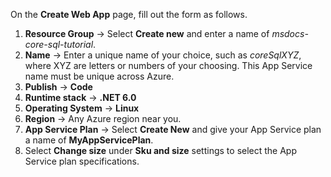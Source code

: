 On the **Create Web App** page, fill out the form as follows.

1. **Resource Group** &rarr; Select **Create new** and enter a name of *msdocs-core-sql-tutorial*.
1. **Name** &rarr; Enter a unique name of your choice, such as *coreSqlXYZ*, where XYZ are letters or numbers of your choosing. This App Service name must be unique across Azure.
1. **Publish** &rarr; **Code**
1. **Runtime stack** &rarr; **.NET 6.0**
1. **Operating System** &rarr; **Linux**
1. **Region** &rarr; Any Azure region near you.
1. **App Service Plan** &rarr; Select **Create New** and give your App Service plan a name of **MyAppServicePlan**.
1. Select **Change size** under **Sku and size** settings to select the App Service plan specifications.